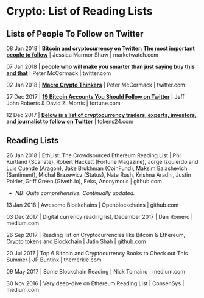 # Crypto: List of Reading Lists

## Lists of People To Follow on Twitter

08 Jan 2018 | **[Bitcoin and cryptocurrency on Twitter: The most important people to follow](https://www.marketwatch.com/story/bitcoin-and-cryptocurrency-on-twitter-the-most-important-people-to-follow-2017-12-04)** | Jessica Marmor Shaw | marketwatch.com

07 Jan 2018 | **[people who will make you smarter than just saying buy this and that](https://twitter.com/search?q=twobitidiot%20realist&src=typd)** | Peter McCormack | twitter.com

02 Jan 2018 | **[Macro Crypto Thinkers](https://twitter.com/whatbitcoindid/status/948227096316346368)** | Peter McCormack | twitter.com 

27 Dec 2017 | **[19 Bitcoin Accounts You Should Follow on Twitter](http://fortune.com/2017/12/27/bitcoin-twitter/)** | Jeff John Roberts & David Z. Morris | fortune.com

12 Dec 2017 | **[Below is a list of cryptocurrency traders, experts, investors, and journalist to follow on Twitter]()** | tokens24.com 

## Reading Lists

26 Jan 2018	| EthList: The Crowdsourced Ethereum Reading List | Phil Kurtland (Scanate), Robert Hackett (Fortune Magazine), Jorge Izquierdo and Luis Cuende (Aragon), Jake Brukhman (CoinFund), Maksim Balashevich (Santiment), Michal Brazewicz (Status), Nate Rush, Krishna Aradhi, Justin Poirier, Griff Green (Giveth.io), Eeks, Anonymous | github.com
- *NB: Quite comprehensive. Continually updated.*

13 Jan 2018 |	Awesome Blockchains | Openblockchains | github.com 

03 Dec 2017 |	Digital currency reading list, December 2017 | Dan Romero | medium.com 

26 Sep 2017 |	Reading list on Cryptocurrencies like Bitcoin & Ethereum, Crypto tokens and Blockchain | Jatin Shah | github.com

20 Jul 2017 |	Top 6 Bitcoin and Cryptocurrency Books to Check out This Summer | JP Buntinx | themerkle.com 

09 May 2017 | Some Blockchain Reading | Nick Tomaino | medium.com 

30 Nov 2016 |	Very deep-dive on Ethereum Reading List | ConsenSys | medium.com 

